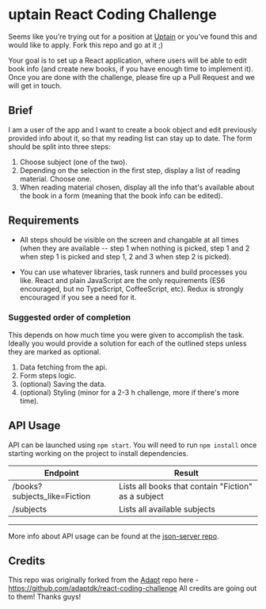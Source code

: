 # uptain React Coding Challenge

Seems like you're trying out for a position at
[Uptain](https://uptain.de) or you've found this and would like to
apply.  Fork this repo and go at it ;)

Your goal is to set up a React application, where users will be able to
edit book info (and create new books, if you have enough time to
implement it). Once you are done with the challenge, please fire up a
Pull Request and we will get in touch.

## Brief

I am a user of the app and I want to create a book object and edit
previously provided info about it, so that my reading list can stay up
to date. The form should be split into three steps:

1.  Choose subject (one of the two).
2.  Depending on the selection in the first step, display a list of
    reading material. Choose one.
3.  When reading material chosen, display all the info that's available
    about the book in a form (meaning that the book info can be edited).

## Requirements

*   All steps should be visible on the screen and changable at all times
    (when they are available -- step 1 when nothing is picked, step 1
    and 2 when step 1 is picked and step 1, 2 and 3 when step 2 is
    picked).

*   You can use whatever libraries, task runners and build processes you
    like. React and plain JavaScript are the only requirements (ES6
    encouraged, but no TypeScript, CoffeeScript, etc). Redux is strongly
    encouraged if you see a need for it.

### Suggested order of completion

This depends on how much time you were given to accomplish the task.
Ideally you would provide a solution for each of the outlined steps
unless they are marked as optional.

1.  Data fetching from the api.
2.  Form steps logic.
3.  (optional) Saving the data.
4.  (optional) Styling (minor for a 2-3 h challenge, more if there's more time).

## API Usage

API can be launched using `npm start`. You will need to run `npm
install` once starting working on the project to install dependencies.

| Endpoint                     | Result                                              |
|------------------------------|-----------------------------------------------------|
| /books?subjects_like=Fiction | Lists all books that contain "Fiction" as a subject |
| /subjects                    | Lists all available subjects                        |

---

More info about API usage can be found at the [json-server
repo](https://github.com/typicode/json-server).

## Credits

This repo was originally forked from the [Adapt](https://adapt.dk/en) repo here - https://github.com/adaptdk/react-coding-challenge 
All credits are going out to them! Thanks guys!
